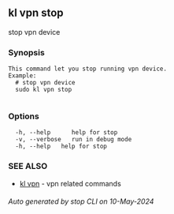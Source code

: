 ## kl vpn stop

stop vpn device

### Synopsis

```
This command let you stop running vpn device.
Example:
  # stop vpn device
  sudo kl vpn stop
	
```

### Options

```
  -h, --help      help for stop
  -v, --verbose   run in debug mode
  -h, --help   help for stop
```

### SEE ALSO

* [kl vpn](kl_vpn.md)  - vpn related commands

###### Auto generated by stop CLI on 10-May-2024

